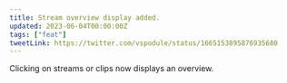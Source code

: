 ```yaml
---
title: Stream overview display added.
updated: 2023-06-04T00:00:00Z
tags: ["feat"]
tweetLink: https://twitter.com/vspodule/status/1665153895876935680
---
```


Clicking on streams or clips now displays an overview.